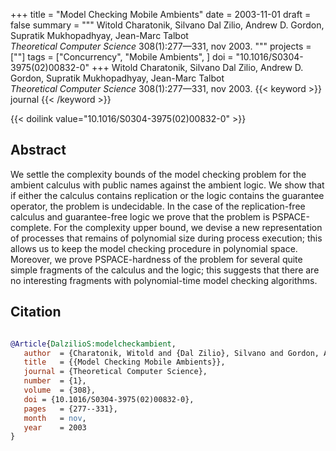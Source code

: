 +++
title = "Model Checking Mobile Ambients"
date = 2003-11-01
draft = false
summary = """
Witold Charatonik, Silvano Dal Zilio, Andrew D. Gordon, Supratik Mukhopadhyay, Jean-Marc Talbot <br />
_Theoretical Computer Science_ 308(1):277—331, nov 2003.
"""
projects = [""]
tags = ["Concurrency", "Mobile Ambients", ]
doi = "10.1016/S0304-3975(02)00832-0"
+++
Witold Charatonik, Silvano Dal Zilio, Andrew D. Gordon, Supratik Mukhopadhyay, Jean-Marc Talbot <br />
_Theoretical Computer Science_ 308(1):277—331, nov 2003.
{{< keyword >}} journal {{< /keyword >}}


{{< doilink value="10.1016/S0304-3975(02)00832-0" >}}

## Abstract
We settle the complexity bounds of the model checking problem for the ambient calculus with
        public names against the ambient logic. We show that if either the calculus contains
        replication or the logic contains the guarantee operator, the problem is undecidable. In the
        case of the replication-free calculus and guarantee-free logic we prove that the problem is
        PSPACE-complete. For the complexity upper bound, we devise a new representation of processes
        that remains of polynomial size during process execution; this allows us to keep the model
        checking procedure in polynomial space. Moreover, we prove PSPACE-hardness of the problem
        for several quite simple fragments of the calculus and the logic; this suggests that there
        are no interesting fragments with polynomial-time model checking algorithms.



## Citation

```bibtex

@Article{DalzilioS:modelcheckambient,
   author  = {Charatonik, Witold and {Dal Zilio}, Silvano and Gordon, Andrew D. and Mukhopadhyay, Supratik and Talbot, Jean-Marc},
   title   = {{Model Checking Mobile Ambients}},
   journal = {Theoretical Computer Science},
   number  = {1},
   volume  = {308},
   doi = {10.1016/S0304-3975(02)00832-0},
   pages   = {277--331},
   month   = nov, 
   year    = 2003
}

````
